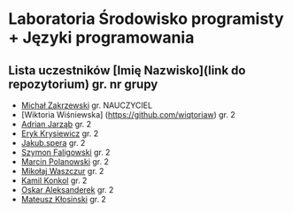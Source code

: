 # Laboratoria Środowisko programisty + Języki programowania

## Lista uczestników \[Imię Nazwisko\]\(link do repozytorium\) gr. nr grupy

- [Michał Zakrzewski](https://github.com/ZakrzewskiM30/SPJP/) gr. NAUCZYCIEL
- [Wiktoria Wiśniewska] (https://github.com/wiqtoriaw) gr. 2
- [Adrian Jarząb](https://github.com/Kodii1/Nazwa.git) gr. 2
- [Eryk Krysiewicz](https://github.com/erykexd/laboratoria.git) gr. 2 
- [Jakub.spera](https://github.com/SperaJakub/cwiczenia) gr. 2
- [Szymon Faligowski](https://github.com/SzymonFaligowskiUG/StudiaINFLab) gr. 2
- [Marcin Polanowski](https://github.com/marcinpolanowski/SPJP) gr. 2 
- [Mikołaj Waszczur](https://github.com/mwaszczur/SPJP/) gr. 2
- [Kamil Konkol](https://github.com/kkonkol/Laboratoria/) gr. 2
- [Oskar Aleksanderek](https://github.com/oaleksanderek/) gr. 2
- [Mateusz Kłosinski](https://github.com/mklosinski1/mklosinski/) gr. 2
